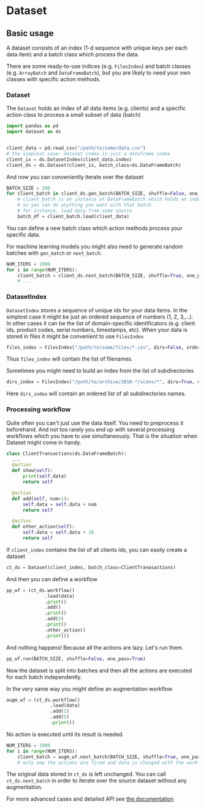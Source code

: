 # Dataset

## Basic usage

A dataset consists of an index (1-d sequence with unique keys per each data item)
and a batch class which process the data.

There are some ready-to-use indices (e.g. `FilesIndex`) and batch classes (e.g. `ArrayBatch` and `DataFrameBatch`),
but you are likely to need your own classes with specific action methods.


### Dataset

The `Dataset` holds an index of all data items (e.g. clients) and a specific action class to process a small subset of data (batch)
```python
import pandas as pd
import dataset as ds


client_data = pd.read_csv("/path/to/some/data.csv")
# the simplest case: dataset index is just a dataframe index
client_ix = ds.DatasetIndex(client_data.index)
client_ds = ds.Dataset(client_ix, batch_class=ds.DataFrameBatch)
```

And now you can conveniently iterate over the dataset
```python
BATCH_SIZE = 200
for client_batch in client_ds.gen_batch(BATCH_SIZE, shuffle=False, one_pass=True)
    # client_batch is an instance of DataFrameBatch which holds an index of the subset of the original dataset
    # so you can do anything you want with that batch
    # for instance, load data from some source
    batch_df = client_batch.load(client_data)
```
You can define a new batch class which action methods process your specific data.

For machine learning models you might also need to generate random batches with `gen_batch` or `next_batch`:
```python
NUM_ITERS = 1000
for i in range(NUM_ITERS):
    client_batch = client_ds.next_batch(BATCH_SIZE, shuffle=True, one_pass=False)
    # ...
```


### DatasetIndex

`DatasetIndex` stores a sequence of unique ids for your data items. In the simplest case it might be just an ordered sequence of numbers (1, 2, 3,...).
In other cases it can be the list of domain-specific identificators (e.g. client ids, product codes, serial numbers, timestamps, etc).
When your data is stored in files it might be convenient to use `FilesIndex`
```python
files_index = FilesIndex("/path/to/some/files/*.csv", dirs=False, order=False)
```
Thus `files_index` will contain the list of filenames.

Sometimes you might need to build an index from the list of subdirectories
```python
dirs_index = FilesIndex("/path/to/archive/2016-*/scans/*", dirs=True, order=True)
```
Here `dirs_index` will contain an ordered list of all subdirectories names.


### Processing workflow

Quite often you can't just use the data itself. You need to preprocess it beforehand. And not too rarely you end up with several processing workflows which you have to use simultaneously. That is the situation when Dataset might come in handy.

```python
class ClientTransactions(ds.DataFrameBatch):
  ...
  @action
  def show(self):
      print(self.data)
      return self

  @action
  def add(self, num=1):
      self.data = self.data + num
      return self

  @action
  def other_action(self):
      self.data = self.data + 10
      return self

```
If `client_index` contains the list of all clients ids, you can easily create a dataset
```python
ct_ds = Dataset(client_index, batch_class=ClientTranasactions)
```

And then you can define a workflow
```python
pp_wf = (ct_ds.workflow()
              .load(data)
              .print()
              .add()
              .print()
              .add(5)
              .print()
              .other_action()
              .print())
```
And nothing happens! Because all the actions are lazy.
Let's run them.
```python
pp_wf.run(BATCH_SIZE, shuffle=False, one_pass=True)
```
Now the dataset is split into batches and then all the actions are executed for each batch independently.

In the very same way you might define an augmentation workflow
```python
augm_wf = (ct_ds.workflow()
                .load(data)
                .add(1)
                .add(5)
                .print())
```
No action is executed until its result is needed.
```python
NUM_ITERS = 1000
for i in range(NUM_ITERS):
    client_batch = augm_wf.next_batch(BATCH_SIZE, shuffle=True, one_pass=False)
    # only now the actions are fired and data is changed with the workflow defined earlier
```
The original data stored in `ct_ds` is left unchanged. You can call `ct_ds.next_batch` in order to iterate over the source dataset without any augmentation.


For more advanced cases and detailed API see [the documentation](doc/index.md)

